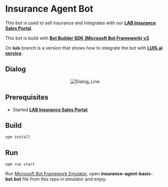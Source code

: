 # Insurance Agent Bot

This bot is used to sell insurance and integrates with our **[LAB Insurance Sales Portal](https://github.com/asc-lab/micronaut-microservices-poc)**.

This bot is build with [**Bot Builder SDK (Microsoft Bot Framework) v3**](https://github.com/Microsoft/BotBuilder).

On **luis** branch is a version that shows how to integrate the bot with [**LUIS.ai service**](https://luis.ai).

## Dialog
<p align="center">
    <img alt="Dialog_Line" src="https://raw.githubusercontent.com/asc-lab/chatbot-poc/master/readme-images/chatbot_dialog_line.png" />
</p>

## Prerequisites
* Started **[LAB Insurance Sales Portal](https://github.com/asc-lab/micronaut-microservices-poc)**.

## Build
```
npm install
```

## Run
```
npm run start
```
Run [Microsoft Bot Framework Emulator](https://github.com/Microsoft/BotFramework-Emulator/releases), open **insurance-agent-basic-bot.bot** file from this repo in emulator and enjoy.
